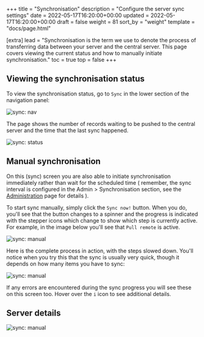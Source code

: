 +++
title = "Synchronisation"
description = "Configure the server sync settings"
date = 2022-05-17T16:20:00+00:00
updated = 2022-05-17T16:20:00+00:00
draft = false
weight = 81
sort_by = "weight"
template = "docs/page.html"

[extra]
lead = "Synchronisation is the term we use to denote the process of transferring data between your server and the central server. This page covers viewing the current status and how to manually initiate synchronisation."
toc = true
top = false
+++

## Viewing the synchronisation status

To view the synchronisation status, go to `Sync` in the lower section of the navigation panel: 

![sync: nav](/docs/sync/images/sync_nav.png)

The page shows the number of records waiting to be pushed to the central server and the time that the last sync happened.

![sync: status](/docs/sync/images/sync_status.png)

## Manual synchronisation

On this (sync) screen you are also able to initiate synchronisation immediately rather than wait for the scheduled time ( remember, the sync interval is configured in the Admin > Synchronisation section, see the [Administration](/docs/administration/synchronisation/) page for details ).

To start sync manually, simply click the `Sync now!` button. When you do, you'll see that the button changes to a spinner and the progress is indicated with the stepper icons which change to show which step is currently active. For example, in the image below you'll see that `Pull remote` is active.

![sync: manual](/docs/sync/images/sync_in_progress.png)

Here is the complete process in action, with the steps slowed down. You'll notice when you try this that the sync is usually very quick, though it depends on how many items you have to sync:

![sync: manual](/docs/sync/images/sync.gif)

If any errors are encountered during the sync progress you will see these on this screen too. Hover over the `i` icon to see additional details.

## Server details


![sync: manual](/docs/sync/images/expand_qr.gif)